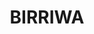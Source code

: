 ---
lastmod: '2025-04-06T06:05:20+00:00'
latitude: -31.924969
layout: suburb
longitude: 149.319295
postcode: '2844'
state: NSW
title: BIRRIWA
url: /nsw/birriwa/
---